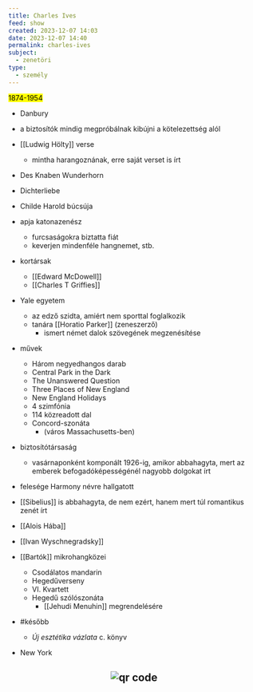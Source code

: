 ```yaml
---
title: Charles Ives
feed: show
created: 2023-12-07 14:03
date: 2023-12-07 14:40
permalink: charles-ives
subject:
  - zenetöri
type:
  - személy
---
```


<mark>1874-1954</mark>
- Danbury

- a biztosítók mindig megpróbálnak kibújni a kötelezettség alól
- [[Ludwig Hölty]] verse
	- mintha harangoznának, erre saját verset is írt
- Des Knaben Wunderhorn
- Dichterliebe
- Childe Harold búcsúja
- apja katonazenész
	- furcsaságokra biztatta fiát
	- keverjen mindenféle hangnemet, stb.
- kortársak
	- [[Edward McDowell]]
	- [[Charles T Griffies]]
- Yale egyetem
	- az edző szidta, amiért nem sporttal foglalkozik
	- tanára [[Horatio Parker]] (zeneszerző)
		- ismert német dalok szövegének megzenésítése
- művek
	- Három negyedhangos darab
	- Central Park in the Dark
	- The Unanswered Question
	- Three Places of New England
	- New England Holidays
	- 4 szimfónia
	- 114 közreadott dal
	- Concord-szonáta
		- (város Massachusetts-ben)
- biztosítótársaság
	- vasárnaponként komponált 1926-ig, amikor abbahagyta, mert az emberek befogadóképességénél nagyobb dolgokat írt
- felesége Harmony névre hallgatott
- [[Sibelius]] is abbahagyta, de nem ezért, hanem mert túl romantikus zenét írt
- [[Alois Hába]]
- [[Ivan Wyschnegradsky]]
- [[Bartók]] mikrohangközei
	- Csodálatos mandarin
	- Hegedűverseny
	- VI. Kvartett
	- Hegedű szólószonáta
		- [[Jehudi Menuhin]] megrendelésére
- #később 
	- *Új esztétika vázlata* c. könyv
- New York



## <p style="text-align: center;"><img src="https://chart.googleapis.com/chart?cht=qr&chl=https://notes.andrasdenes.com/charles-ives&chs=180x180&choe=UTF-8&chld=L|2" alt="qr code"></p>